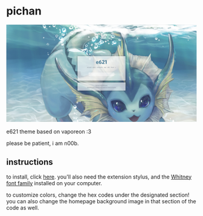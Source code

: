 # pichan

![homepage](https://raw.githubusercontent.com/chadolbaegi/pichan/main/homepage.png) 

e621 theme based on vaporeon :3

please be patient, i am n00b. 

## instructions

to install, click [here](https://userstyles.world/style/810/pichan).
you'll also need the extension stylus, and the [Whitney font family](https://www.cufonfonts.com/font/whitney-2) installed on your computer. 

to customize colors, change the hex codes under the designated section! you can also change the homepage background image in that section of the code as well. 
